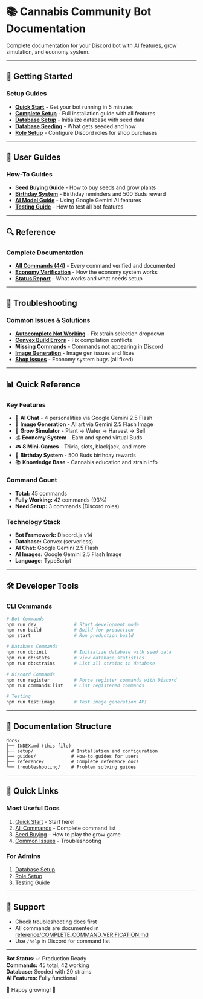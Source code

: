 # 📚 Cannabis Community Bot Documentation

Complete documentation for your Discord bot with AI features, grow simulation, and economy system.

---

## 🚀 Getting Started

### Setup Guides
- **[Quick Start](setup/QUICKSTART.md)** - Get your bot running in 5 minutes
- **[Complete Setup](setup/SETUP.md)** - Full installation guide with all features
- **[Database Setup](setup/DATABASE_SETUP.md)** - Initialize database with seed data
- **[Database Seeding](setup/DATABASE_SEEDING_COMPLETE.md)** - What gets seeded and how
- **[Role Setup](setup/ROLE_SETUP_GUIDE.md)** - Configure Discord roles for shop purchases

---

## 📖 User Guides

### How-To Guides
- **[Seed Buying Guide](guides/SEED_BUYING_GUIDE.md)** - How to buy seeds and grow plants
- **[Birthday System](guides/BIRTHDAY_SYSTEM.md)** - Birthday reminders and 500 Buds reward
- **[AI Model Guide](guides/MODEL_GUIDE.md)** - Using Google Gemini AI features
- **[Testing Guide](guides/TESTING_GUIDE.md)** - How to test all bot features

---

## 🔍 Reference

### Complete Documentation
- **[All Commands (44)](reference/COMPLETE_COMMAND_VERIFICATION.md)** - Every command verified and documented
- **[Economy Verification](reference/ECONOMY_VERIFICATION.md)** - How the economy system works
- **[Status Report](reference/HONEST_STATUS_REPORT.md)** - What works and what needs setup

---

## 🐛 Troubleshooting

### Common Issues & Solutions
- **[Autocomplete Not Working](troubleshooting/AUTOCOMPLETE_FIXED.md)** - Fix strain selection dropdown
- **[Convex Build Errors](troubleshooting/CONVEX_BUILD_ERROR_FIXED.md)** - Fix compilation conflicts
- **[Missing Commands](troubleshooting/MISSING_COMMANDS_TROUBLESHOOTING.md)** - Commands not appearing in Discord
- **[Image Generation](troubleshooting/IMAGE_GENERATION_WORKING.md)** - Image gen issues and fixes
- **[Shop Issues](troubleshooting/CRITICAL_SHOP_ISSUES.md)** - Economy system bugs (all fixed)

---

## 📊 Quick Reference

### Key Features
- 🤖 **AI Chat** - 4 personalities via Google Gemini 2.5 Flash
- 🎨 **Image Generation** - AI art via Gemini 2.5 Flash Image
- 🌱 **Grow Simulator** - Plant → Water → Harvest → Sell
- 💰 **Economy System** - Earn and spend virtual Buds
- 🎮 **8 Mini-Games** - Trivia, slots, blackjack, and more
- 🎂 **Birthday System** - 500 Buds birthday rewards
- 📚 **Knowledge Base** - Cannabis education and strain info

### Command Count
- **Total:** 45 commands
- **Fully Working:** 42 commands (93%)
- **Need Setup:** 3 commands (Discord roles)

### Technology Stack
- **Bot Framework:** Discord.js v14
- **Database:** Convex (serverless)
- **AI Chat:** Google Gemini 2.5 Flash
- **AI Images:** Google Gemini 2.5 Flash Image
- **Language:** TypeScript

---

## 🛠️ Developer Tools

### CLI Commands
```bash
# Bot Commands
npm run dev              # Start development mode
npm run build            # Build for production
npm start                # Run production build

# Database Commands
npm run db:init          # Initialize database with seed data
npm run db:stats         # View database statistics
npm run db:strains       # List all strains in database

# Discord Commands
npm run register         # Force register commands with Discord
npm run commands:list    # List registered commands

# Testing
npm run test:image       # Test image generation API
```

---

## 📁 Documentation Structure

```
docs/
├── INDEX.md (this file)
├── setup/              # Installation and configuration
├── guides/             # How-to guides for users
├── reference/          # Complete reference docs
└── troubleshooting/    # Problem solving guides
```

---

## 🎯 Quick Links

### Most Useful Docs
1. [Quick Start](setup/QUICKSTART.md) - Start here!
2. [All Commands](reference/COMPLETE_COMMAND_VERIFICATION.md) - Complete command list
3. [Seed Buying](guides/SEED_BUYING_GUIDE.md) - How to play the grow game
4. [Common Issues](troubleshooting/MISSING_COMMANDS_TROUBLESHOOTING.md) - Troubleshooting

### For Admins
1. [Database Setup](setup/DATABASE_SETUP.md)
2. [Role Setup](setup/ROLE_SETUP_GUIDE.md)
3. [Testing Guide](guides/TESTING_GUIDE.md)

---

## 💬 Support

- Check troubleshooting docs first
- All commands are documented in [reference/COMPLETE_COMMAND_VERIFICATION.md](reference/COMPLETE_COMMAND_VERIFICATION.md)
- Use `/help` in Discord for command list

---

**Bot Status:** ✅ Production Ready  
**Commands:** 45 total, 42 working  
**Database:** Seeded with 20 strains  
**AI Features:** Fully functional  

🌿 Happy growing! 🎉

